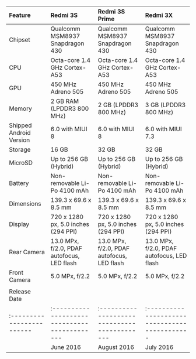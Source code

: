 | Feature                 | Redmi 3S                                   | Redmi 3S Prime                             | Redmi 3X                                    |
|:------------------------|:-------------------------------------------|:-------------------------------------------|:--------------------------------------------|
| Chipset                 | Qualcomm MSM8937 Snapdragon 430            | Qualcomm MSM8937 Snapdragon 430            | Qualcomm MSM8937 Snapdragon 430             |
| CPU                     | Octa-core 1.4 GHz Cortex-A53               | Octa-core 1.4 GHz Cortex-A53               | Octa-core 1.4 GHz Cortex-A53                |
| GPU                     | 450 MHz Adreno 505                         | 450 MHz Adreno 505                         | 450 MHz Adreno 505                          |
| Memory                  | 2 GB RAM (LPDDR3 800 MHz)                  | 2 GB (LPDDR3 800 MHz)                      | 3 GB (LPDDR3 800 MHz)                       |
| Shipped Android Version | 6.0 with MIUI 8                            | 6.0 with MIUI 8                            | 6.0 with MIUI 7.3                           |
| Storage                 | 16 GB                                      | 32 GB                                      | 32 GB                                       |
| MicroSD                 | Up to 256 GB (Hybrid)                      | Up to 256 GB (Hybrid)                      | Up to 256 GB (Hybrid)                       |
| Battery                 | Non-removable Li-Po 4100 mAh               | Non-removable Li-Po 4100 mAh               | Non-removable Li-Po 4100 mAh                |
| Dimensions              | 139.3 x 69.6 x 8.5 mm                      | 139.3 x 69.6 x 8.5 mm                      | 139.3 x 69.6 x 8.5 mm                       |
| Display                 | 720 x 1280 px, 5.0 inches (294 PPI)        | 720 x 1280 px, 5.0 inches (294 PPI)        | 720 x 1280 px, 5.0 inches (294 PPI)         |
| Rear Camera             | 13.0 MPx, f/2.0, PDAF autofocus, LED flash | 13.0 MPx, f/2.0, PDAF autofocus, LED flash | 13.0 MPx, f/2.0, PDAF autofocus, LED flash  |
| Front Camera            | 5.0 MPx, f/2.2                             | 5.0 MPx, f/2.2                             | 5.0 MPx, f/2.2                              |
|                         |                                            |                                            |                                             |
| Release Date            |                                            |                                            |                                             |
|:------------------------|:-------------------------------------------|:-------------------------------------------|:--------------------------------------------|
|                         | June 2016                                  | August 2016                                | July 2016                                   |
